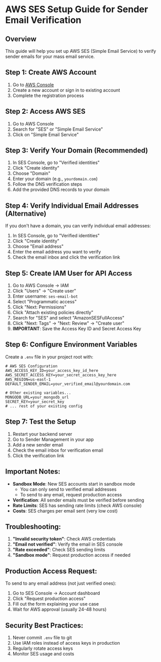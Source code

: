 # AWS SES Setup Guide for Sender Email Verification

## Overview

This guide will help you set up AWS SES (Simple Email Service) to verify sender emails for your mass email service.

## Step 1: Create AWS Account

1. Go to [AWS Console](https://aws.amazon.com/)
2. Create a new account or sign in to existing account
3. Complete the registration process

## Step 2: Access AWS SES

1. Go to AWS Console
2. Search for "SES" or "Simple Email Service"
3. Click on "Simple Email Service"

## Step 3: Verify Your Domain (Recommended)

1. In SES Console, go to "Verified identities"
2. Click "Create identity"
3. Choose "Domain"
4. Enter your domain (e.g., `yourdomain.com`)
5. Follow the DNS verification steps
6. Add the provided DNS records to your domain

## Step 4: Verify Individual Email Addresses (Alternative)

If you don't have a domain, you can verify individual email addresses:

1. In SES Console, go to "Verified identities"
2. Click "Create identity"
3. Choose "Email address"
4. Enter the email address you want to verify
5. Check the email inbox and click the verification link

## Step 5: Create IAM User for API Access

1. Go to AWS Console → IAM
2. Click "Users" → "Create user"
3. Enter username: `ses-email-bot`
4. Select "Programmatic access"
5. Click "Next: Permissions"
6. Click "Attach existing policies directly"
7. Search for "SES" and select "AmazonSESFullAccess"
8. Click "Next: Tags" → "Next: Review" → "Create user"
9. **IMPORTANT**: Save the Access Key ID and Secret Access Key

## Step 6: Configure Environment Variables

Create a `.env` file in your project root with:

```env
# AWS SES Configuration
AWS_ACCESS_KEY_ID=your_access_key_id_here
AWS_SECRET_ACCESS_KEY=your_secret_access_key_here
AWS_REGION=us-east-1
DEFAULT_SENDER_EMAIL=your_verified_email@yourdomain.com

# Other existing variables...
MONGODB_URL=your_mongodb_url
SECRET_KEY=your_secret_key
# ... rest of your existing config
```

## Step 7: Test the Setup

1. Restart your backend server
2. Go to Sender Management in your app
3. Add a new sender email
4. Check the email inbox for verification email
5. Click the verification link

## Important Notes:

- **Sandbox Mode**: New SES accounts start in sandbox mode
  - You can only send to verified email addresses
  - To send to any email, request production access
- **Verification**: All sender emails must be verified before sending
- **Rate Limits**: SES has sending rate limits (check AWS console)
- **Costs**: SES charges per email sent (very low cost)

## Troubleshooting:

1. **"Invalid security token"**: Check AWS credentials
2. **"Email not verified"**: Verify the email in SES console
3. **"Rate exceeded"**: Check SES sending limits
4. **"Sandbox mode"**: Request production access if needed

## Production Access Request:

To send to any email address (not just verified ones):

1. Go to SES Console → Account dashboard
2. Click "Request production access"
3. Fill out the form explaining your use case
4. Wait for AWS approval (usually 24-48 hours)

## Security Best Practices:

1. Never commit `.env` file to git
2. Use IAM roles instead of access keys in production
3. Regularly rotate access keys
4. Monitor SES usage and costs
